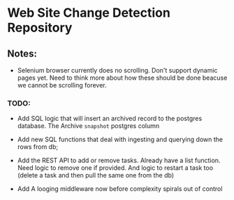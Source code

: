 # Web Site Change Detection Repository

## Notes:
- Selenium browser currently does no scrolling. Don't support dynamic pages yet. Need to think more about how these should be done beacuse we cannot be scrolling forever.

### TODO:

- Add SQL logic that will insert an archived record to the postgres database. The Archive `snapshot` postgres column

- Add new SQL functions that deal with ingesting and querying down the rows from db;

- Add the REST API to add or remove tasks. Already have a list function. Need logic to remove one if provided. And logic to restart a task too (delete a task and then pull the same one from the db)

- Add A looging middleware now before complexity spirals out of control
